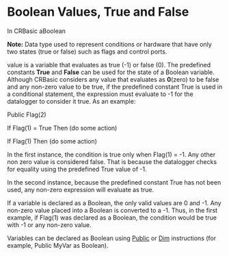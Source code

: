 # Boolean Values, True and False

In CRBasic aBoolean

**Note:** Data type used to represent conditions or hardware that have only two states (true or false) such as flags and control ports.

value is a variable that evaluates as true (-1) or false (0). The predefined constants **True** and **False** can be used for the state of a Boolean variable. Although CRBasic considers any value that evaluates as **0**(zero) to be false and any non-zero value to be true, if the predefined constant True is used in a conditional statement, the expression must evaluate to -1 for the datalogger to consider it true. As an example:

Public Flag(2)

If Flag(1) = True Then (do some action)

If Flag(1) Then (do some action)

In the first instance, the condition is true only when Flag(1) = -1. Any other non zero value is considered false. That is because the datalogger checks for equality using the predefined True value of -1.

In the second instance, because the predefined constant True has not been used, any non-zero expression will evaluate as true.

If a variable is declared as a Boolean, the only valid values are 0 and -1. Any non-zero value placed into a Boolean is converted to a -1. Thus, in the first example, if Flag(1) was declared as a Boolean, the condition would be true with -1 or any non-zero value.

Variables can be declared as Boolean using [Public](../Instructions/public.md) or [Dim](../Instructions/dim.md) instructions (for example, Public MyVar as Boolean).

